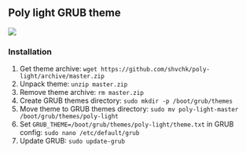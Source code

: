 ## Poly light GRUB theme

![](https://i.imgur.com/XitFbtv.gif)

### Installation

1. Get theme archive: `wget https://github.com/shvchk/poly-light/archive/master.zip`
2. Unpack theme: `unzip master.zip`
3. Remove theme archive: `rm master.zip`
4. Create GRUB themes directory: `sudo mkdir -p /boot/grub/themes`
5. Move theme to GRUB themes directory: `sudo mv poly-light-master /boot/grub/themes/poly-light`
6. Set `GRUB_THEME=/boot/grub/themes/poly-light/theme.txt` in GRUB config: `sudo nano /etc/default/grub`
7. Update GRUB: `sudo update-grub`
